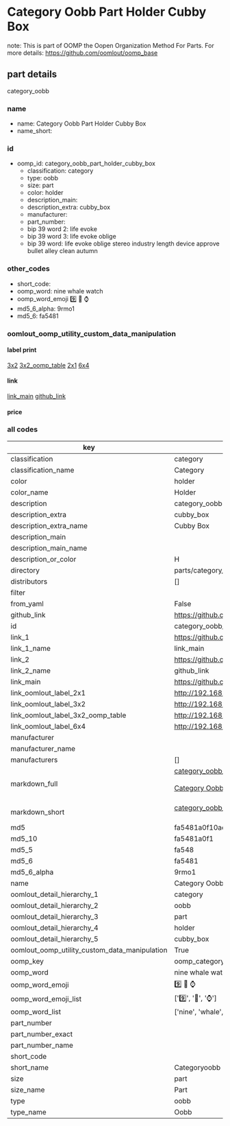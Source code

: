 # Category Oobb Part Holder Cubby Box  

note: This is part of OOMP the Oopen Organization Method For Parts. For more details: https://github.com/oomlout/oomp_base

##  part details



category_oobb

### name
* name: Category Oobb Part Holder Cubby Box
* name_short: 
### id
* oomp_id: category_oobb_part_holder_cubby_box
  * classification: category
  * type: oobb
  * size: part
  * color: holder
  * description_main: 
  * description_extra: cubby_box
  * manufacturer: 
  * part_number: 
  * bip 39 word 2: life evoke
  * bip 39 word 3: life evoke oblige
  * bip 39 word: life evoke oblige stereo industry length device approve bullet alley clean autumn

### other_codes
* short_code: 
* oomp_word: nine whale watch
* oomp_word_emoji :nine: :whale: :watch:
* md5_6_alpha: 9rmo1
* md5_6: fa5481






### oomlout_oomp_utility_custom_data_manipulation
#### label print
[3x2](http://192.168.1.245:1112/?label=oomp%209rmo1)
[3x2_oomp_table](http://192.168.1.107:1112/?label=oomp%209rmo1)
[2x1](http://192.168.1.242:1112/?label=oomp%209rmo1)
[6x4](http://192.168.1.55:1112/?label=oomp%209rmo1)    

#### link

[link_main](https://github.com/oomlout/oomlout_oomp_current_version_messy/tree/main/parts/category_oobb_part_holder_cubby_box) [github_link](https://github.com/oomlout/oomlout_oomp_part_src/tree/main/parts/category_oobb_part_holder_cubby_box)                             

#### price







### all codes 
| key | value |  
| --- | --- |  
| classification | category |  
| classification_name | Category |  
| color | holder |  
| color_name | Holder |  
| description | category_oobb |  
| description_extra | cubby_box |  
| description_extra_name | Cubby Box |  
| description_main |  |  
| description_main_name |  |  
| description_or_color | H  |  
| directory | parts/category_oobb_part_holder_cubby_box |  
| distributors | [] |  
| filter |  |  
| from_yaml | False |  
| github_link | https://github.com/oomlout/oomlout_oomp_part_src/tree/main/parts/category_oobb_part_holder_cubby_box |  
| id | category_oobb_part_holder_cubby_box |  
| link_1 | https://github.com/oomlout/oomlout_oomp_current_version_messy/tree/main/parts/category_oobb_part_holder_cubby_box |  
| link_1_name | link_main |  
| link_2 | https://github.com/oomlout/oomlout_oomp_part_src/tree/main/parts/category_oobb_part_holder_cubby_box |  
| link_2_name | github_link |  
| link_main | https://github.com/oomlout/oomlout_oomp_current_version_messy/tree/main/parts/category_oobb_part_holder_cubby_box |  
| link_oomlout_label_2x1 | http://192.168.1.242:1112/?label=oomp%209rmo1 |  
| link_oomlout_label_3x2 | http://192.168.1.245:1112/?label=oomp%209rmo1 |  
| link_oomlout_label_3x2_oomp_table | http://192.168.1.107:1112/?label=oomp%209rmo1 |  
| link_oomlout_label_6x4 | http://192.168.1.55:1112/?label=oomp%209rmo1 |  
| manufacturer |  |  
| manufacturer_name |  |  
| manufacturers | [] |  
| markdown_full | [category_oobb_part_holder_cubby_box](https://github.com/oomlout/oomlout_oomp_current_version_messy/tree/main/parts/category_oobb_part_holder_cubby_box)<br>[](https://github.com/oomlout/oomlout_oomp_current_version_messy/tree/main/parts/category_oobb_part_holder_cubby_box)<br>[Category Oobb Part Holder Cubby Box](https://github.com/oomlout/oomlout_oomp_current_version_messy/tree/main/parts/category_oobb_part_holder_cubby_box)<br><br> |  
| markdown_short | [category_oobb_part_holder_cubby_box](https://github.com/oomlout/oomlout_oomp_current_version_messy/tree/main/parts/category_oobb_part_holder_cubby_box)<br><br> |  
| md5 | fa5481a0f10ac79600399d593053840a |  
| md5_10 | fa5481a0f1 |  
| md5_5 | fa548 |  
| md5_6 | fa5481 |  
| md5_6_alpha | 9rmo1 |  
| name | Category Oobb Part Holder Cubby Box |  
| oomlout_detail_hierarchy_1 | category |  
| oomlout_detail_hierarchy_2 | oobb |  
| oomlout_detail_hierarchy_3 | part |  
| oomlout_detail_hierarchy_4 | holder |  
| oomlout_detail_hierarchy_5 | cubby_box |  
| oomlout_oomp_utility_custom_data_manipulation | True |  
| oomp_key | oomp_category_oobb_part_holder_cubby_box |  
| oomp_word | nine whale watch |  
| oomp_word_emoji | :nine: :whale: :watch: |  
| oomp_word_emoji_list | [':nine:', ':whale:', ':watch:'] |  
| oomp_word_list | ['nine', 'whale', 'watch'] |  
| part_number |  |  
| part_number_exact |  |  
| part_number_name |  |  
| short_code |  |  
| short_name | Categoryoobb |  
| size | part |  
| size_name | Part |  
| type | oobb |  
| type_name | Oobb |  
